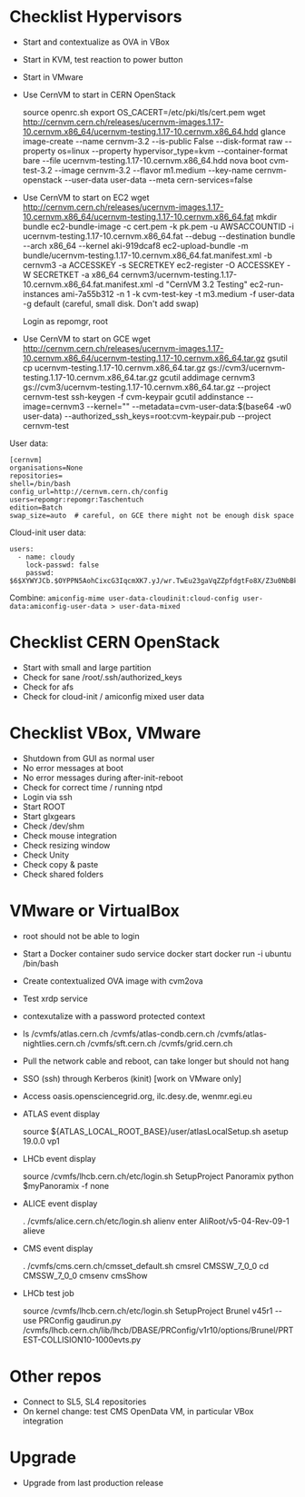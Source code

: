 # Checklist Hypervisors
+ Start and contextualize as OVA in VBox
+ Start in KVM, test reaction to power button
+ Start in VMware
+ Use CernVM to start in CERN OpenStack

    source openrc.sh
    export OS_CACERT=/etc/pki/tls/cert.pem
    wget http://cernvm.cern.ch/releases/ucernvm-images.1.17-10.cernvm.x86_64/ucernvm-testing.1.17-10.cernvm.x86_64.hdd
    glance image-create --name cernvm-3.2 --is-public False --disk-format raw --property os=linux --property hypervisor_type=kvm --container-format bare --file ucernvm-testing.1.17-10.cernvm.x86_64.hdd
    nova boot cvm-test-3.2 --image cernvm-3.2 --flavor m1.medium --key-name cernvm-openstack --user-data user-data --meta cern-services=false

+ Use CernVM to start on EC2
    wget http://cernvm.cern.ch/releases/ucernvm-images.1.17-10.cernvm.x86_64/ucernvm-testing.1.17-10.cernvm.x86_64.fat
    mkdir bundle
    ec2-bundle-image -c cert.pem -k pk.pem -u AWSACCOUNTID -i ucernvm-testing.1.17-10.cernvm.x86_64.fat --debug --destination bundle --arch x86_64 --kernel aki-919dcaf8
    ec2-upload-bundle -m bundle/ucernvm-testing.1.17-10.cernvm.x86_64.fat.manifest.xml -b cernvm3 -a ACCESSKEY -s SECRETKEY
    ec2-register -O ACCESSKEY -W SECRETKET -a x86_64 cernvm3/ucernvm-testing.1.17-10.cernvm.x86_64.fat.manifest.xml  -d "CernVM 3.2 Testing"
    ec2-run-instances ami-7a55b312 -n 1 -k cvm-test-key -t m3.medium -f user-data -g default
    (careful, small disk.  Don't add swap)

    Login as repomgr, root

+ Use CernVM to start on GCE
    wget http://cernvm.cern.ch/releases/ucernvm-images.1.17-10.cernvm.x86_64/ucernvm-testing.1.17-10.cernvm.x86_64.tar.gz
    gsutil cp ucernvm-testing.1.17-10.cernvm.x86_64.tar.gz gs://cvm3/ucernvm-testing.1.17-10.cernvm.x86_64.tar.gz
    gcutil addimage cernvm3 gs://cvm3/ucernvm-testing.1.17-10.cernvm.x86_64.tar.gz --project cernvm-test
    ssh-keygen -f cvm-keypair
    gcutil addinstance --image=cernvm3 --kernel="" <INSTANCE NAME> --metadata=cvm-user-data:$(base64 -w0 user-data) --authorized_ssh_keys=root:cvm-keypair.pub --project cernvm-test

User data:

    [cernvm]
    organisations=None
    repositories=
    shell=/bin/bash
    config_url=http://cernvm.cern.ch/config
    users=repomgr:repomgr:Taschentuch
    edition=Batch
    swap_size=auto  # careful, on GCE there might not be enough disk space

Cloud-init user data:

    users:
      - name: cloudy
        lock-passwd: false
        passwd: $6$XYWYJCb.$OYPPN5AohCixcG3IqcmXK7.yJ/wr.TwEu23gaVqZZpfdgtFo8X/Z3u0NbBkXa4tuwu3OhCxBD/XtcSUbcvXB

Combine: `amiconfig-mime user-data-cloudinit:cloud-config user-data:amiconfig-user-data > user-data-mixed`

# Checklist CERN OpenStack
+ Start with small and large partition
+ Check for sane /root/.ssh/authorized_keys
+ Check for afs
+ Check for cloud-init / amiconfig mixed user data

# Checklist VBox, VMware
+ Shutdown from GUI as normal user
+ No error messages at boot
+ No error messages during after-init-reboot
+ Check for correct time / running ntpd
+ Login via ssh
+ Start ROOT
+ Start glxgears
+ Check /dev/shm
+ Check mouse integration
+ Check resizing window
+ Check Unity
+ Check copy & paste
+ Check shared folders


# VMware or VirtualBox
+ root should not be able to login
+ Start a Docker container
    sudo service docker start
    docker run -i ubuntu /bin/bash
+ Create contextualized OVA image with cvm2ova
+ Test xrdp service
+ contexutalize with a password protected context
+ ls /cvmfs/atlas.cern.ch /cvmfs/atlas-condb.cern.ch /cvmfs/atlas-nightlies.cern.ch /cvmfs/sft.cern.ch /cvmfs/grid.cern.ch
+ Pull the network cable and reboot, can take longer but should not hang
+ SSO (ssh) through Kerberos (kinit)  [work on VMware only]
+ Access oasis.opensciencegrid.org, ilc.desy.de, wenmr.egi.eu
+ ATLAS event display

    source ${ATLAS_LOCAL_ROOT_BASE}/user/atlasLocalSetup.sh
    asetup 19.0.0
    vp1

+ LHCb event display

    source /cvmfs/lhcb.cern.ch/etc/login.sh
    SetupProject Panoramix
    python $myPanoramix -f none

+ ALICE event display

    . /cvmfs/alice.cern.ch/etc/login.sh
    alienv enter AliRoot/v5-04-Rev-09-1
    alieve

+ CMS event display

    . /cvmfs/cms.cern.ch/cmsset_default.sh
    cmsrel CMSSW_7_0_0
    cd CMSSW_7_0_0
    cmsenv
    cmsShow

+ LHCb test job

    source /cvmfs/lhcb.cern.ch/etc/login.sh
    SetupProject Brunel v45r1 --use PRConfig
    gaudirun.py /cvmfs/lhcb.cern.ch/lib/lhcb/DBASE/PRConfig/v1r10/options/Brunel/PRTEST-COLLISION10-1000evts.py

# Other repos
+ Connect to SL5, SL4 repositories
+ On kernel change: test CMS OpenData VM, in particular VBox integration

# Upgrade
+ Upgrade from last production release
